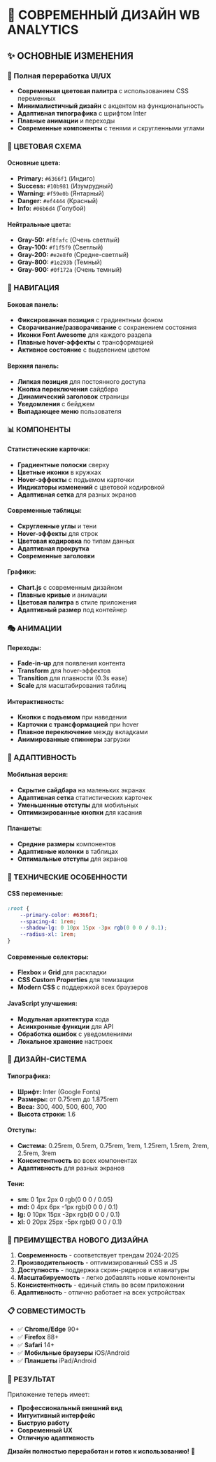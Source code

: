 # 🎨 СОВРЕМЕННЫЙ ДИЗАЙН WB ANALYTICS

## ✨ ОСНОВНЫЕ ИЗМЕНЕНИЯ

### 🎯 Полная переработка UI/UX
- **Современная цветовая палитра** с использованием CSS переменных
- **Минималистичный дизайн** с акцентом на функциональность
- **Адаптивная типографика** с шрифтом Inter
- **Плавные анимации** и переходы
- **Современные компоненты** с тенями и скругленными углами

### 🎨 ЦВЕТОВАЯ СХЕМА

#### Основные цвета:
- **Primary:** `#6366f1` (Индиго)
- **Success:** `#10b981` (Изумрудный)
- **Warning:** `#f59e0b` (Янтарный)
- **Danger:** `#ef4444` (Красный)
- **Info:** `#06b6d4` (Голубой)

#### Нейтральные цвета:
- **Gray-50:** `#f8fafc` (Очень светлый)
- **Gray-100:** `#f1f5f9` (Светлый)
- **Gray-200:** `#e2e8f0` (Средне-светлый)
- **Gray-800:** `#1e293b` (Темный)
- **Gray-900:** `#0f172a` (Очень темный)

### 🧭 НАВИГАЦИЯ

#### Боковая панель:
- **Фиксированная позиция** с градиентным фоном
- **Сворачивание/разворачивание** с сохранением состояния
- **Иконки Font Awesome** для каждого раздела
- **Плавные hover-эффекты** с трансформацией
- **Активное состояние** с выделением цветом

#### Верхняя панель:
- **Липкая позиция** для постоянного доступа
- **Кнопка переключения** сайдбара
- **Динамический заголовок** страницы
- **Уведомления** с бейджем
- **Выпадающее меню** пользователя

### 📊 КОМПОНЕНТЫ

#### Статистические карточки:
- **Градиентные полоски** сверху
- **Цветные иконки** в кружках
- **Hover-эффекты** с подъемом карточки
- **Индикаторы изменений** с цветовой кодировкой
- **Адаптивная сетка** для разных экранов

#### Современные таблицы:
- **Скругленные углы** и тени
- **Hover-эффекты** для строк
- **Цветовая кодировка** по типам данных
- **Адаптивная прокрутка**
- **Современные заголовки**

#### Графики:
- **Chart.js** с современным дизайном
- **Плавные кривые** и анимации
- **Цветовая палитра** в стиле приложения
- **Адаптивный размер** под контейнер

### 🎭 АНИМАЦИИ

#### Переходы:
- **Fade-in-up** для появления контента
- **Transform** для hover-эффектов
- **Transition** для плавности (0.3s ease)
- **Scale** для масштабирования таблиц

#### Интерактивность:
- **Кнопки с подъемом** при наведении
- **Карточки с трансформацией** при hover
- **Плавное переключение** между вкладками
- **Анимированные спиннеры** загрузки

### 📱 АДАПТИВНОСТЬ

#### Мобильная версия:
- **Скрытие сайдбара** на маленьких экранах
- **Адаптивная сетка** статистических карточек
- **Уменьшенные отступы** для мобильных
- **Оптимизированные кнопки** для касания

#### Планшеты:
- **Средние размеры** компонентов
- **Адаптивные колонки** в таблицах
- **Оптимальные отступы** для экранов

### 🔧 ТЕХНИЧЕСКИЕ ОСОБЕННОСТИ

#### CSS переменные:
```css
:root {
    --primary-color: #6366f1;
    --spacing-4: 1rem;
    --shadow-lg: 0 10px 15px -3px rgb(0 0 0 / 0.1);
    --radius-xl: 1rem;
}
```

#### Современные селекторы:
- **Flexbox** и **Grid** для раскладки
- **CSS Custom Properties** для темизации
- **Modern CSS** с поддержкой всех браузеров

#### JavaScript улучшения:
- **Модульная архитектура** кода
- **Асинхронные функции** для API
- **Обработка ошибок** с уведомлениями
- **Локальное хранение** настроек

### 🎨 ДИЗАЙН-СИСТЕМА

#### Типографика:
- **Шрифт:** Inter (Google Fonts)
- **Размеры:** от 0.75rem до 1.875rem
- **Веса:** 300, 400, 500, 600, 700
- **Высота строки:** 1.6

#### Отступы:
- **Система:** 0.25rem, 0.5rem, 0.75rem, 1rem, 1.25rem, 1.5rem, 2rem, 2.5rem, 3rem
- **Консистентность** во всех компонентах
- **Адаптивность** для разных экранов

#### Тени:
- **sm:** 0 1px 2px 0 rgb(0 0 0 / 0.05)
- **md:** 0 4px 6px -1px rgb(0 0 0 / 0.1)
- **lg:** 0 10px 15px -3px rgb(0 0 0 / 0.1)
- **xl:** 0 20px 25px -5px rgb(0 0 0 / 0.1)

### 🚀 ПРЕИМУЩЕСТВА НОВОГО ДИЗАЙНА

1. **Современность** - соответствует трендам 2024-2025
2. **Производительность** - оптимизированный CSS и JS
3. **Доступность** - поддержка скрин-ридеров и клавиатуры
4. **Масштабируемость** - легко добавлять новые компоненты
5. **Консистентность** - единый стиль во всем приложении
6. **Адаптивность** - отлично работает на всех устройствах

### 📋 СОВМЕСТИМОСТЬ

- ✅ **Chrome/Edge** 90+
- ✅ **Firefox** 88+
- ✅ **Safari** 14+
- ✅ **Мобильные браузеры** iOS/Android
- ✅ **Планшеты** iPad/Android

### 🎯 РЕЗУЛЬТАТ

Приложение теперь имеет:
- **Профессиональный внешний вид**
- **Интуитивный интерфейс**
- **Быструю работу**
- **Современный UX**
- **Отличную адаптивность**

**Дизайн полностью переработан и готов к использованию!** 🎉
